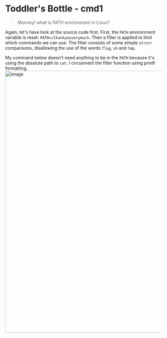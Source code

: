 # Toddler's Bottle - cmd1

> Mommy! what is PATH environment in Linux?

Again, let's have look at the source code first. First, the `PATH` environment variable is reset: `PATH=/thankyouverymuch`. Then a filter is applied to limit which commands we can use. The filter consists of some simple `strstr` comparisons, disallowing the use of the words `flag`, `sh` and `tmp`. 

My command below doesn't need anything to be in the `PATH` because it's using the absolute path to `cat`. I circumvent the filter function using printf formatting.
<img width="842" alt="image" src="https://user-images.githubusercontent.com/6025224/251646062-b48c1647-ebe4-4bc6-8d3b-79b57f4bba35.png">
